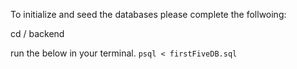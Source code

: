 To initialize and seed the databases please complete the follwoing:

cd / backend


run the below in your terminal.
```psql < firstFiveDB.sql```
